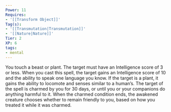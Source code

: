 ```yaml
---
Power: 11
Requires:
- '[[Transform Object]]'
Tag(s):
- '[[Transmutation|Transmutation]]'
- '[[Nature|Nature]]'
Tier: 2
XP: 6
tags:
- mental
---
```


You touch a beast or plant. The target must have an Intelligence score of 3 or less. When you cast this spell, the target gains an Intelligence score of 10 and the ability to speak one language you know. If the target is a plant, it gains the ability to locomote and senses similar to a human’s. The target of the spell is charmed by you for 30 days, or until you or your companions do anything harmful to it. When the charmed condition ends, the awakened creature chooses whether to remain friendly to you, based on how you treated it while it was charmed.